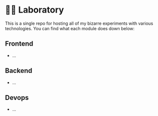# 🔬🔭 Laboratory
This is a single repo for hosting all of my bizarre experiments with various technologies. You can find what each module does down below:

## Frontend

- ...

## Backend

- ...

## Devops

- ...
